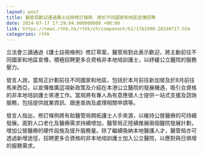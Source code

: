 ```yaml
---
layout: post
title: 醫管局歡迎通過護士註冊修訂條例　將於不同國家和地區宣傳招聘
date: 2024-07-17 17:29:04.000000000 +08:00
link: https://news.rthk.hk/rthk/ch/component/k2/1761990-20240717.htm
categories: rthk
---
```


立法會三讀通過《護士註冊條例》修訂草案，醫管局對此表示歡迎，將主動前往不同國家和地區宣傳，積極招聘更多合資格非本地培訓護士，以紓緩公立醫院的服務壓力。

發言人說，當局正計劃前往不同國家和地區，包括於本月前往新加坡及於8月前往馬來西亞，以宣傳推廣這項新政策及介紹在本港公立醫院的發展機遇，吸引合資格的非本地培訓護士來港工作。當局將有專人為有意應徵人士提供一站式支援及諮詢服務，包括提供就業資訊、跟進查詢及處理相關申請等。

發言人指出，修訂條例將有助醫管局開拓護士人手來源，以維持公營醫療的可持續發展。面對人口老化及醫療需求持續增加，醫管局正陸續推展兩個醫院發展計劃，增加公營醫療的硬件設施及提升服務量。除了繼續吸納本地醫護人才，醫管局亦可透過新增途徑，招聘更多合資格的非本地培訓護士加入公立醫院，以應對與日俱增的服務需求。
